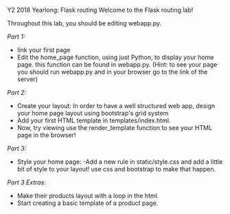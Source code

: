 Y2 2018 Yearlong: Flask routing
Welcome to the Flask routing lab!

Throughout this lab, you should be editing webapp.py.

*Part 1:* 
- link your first page
- Edit the home_page function, using just Python, to display your home page. this function can be found in webapp.py.
(Hint: to see your page you should run webapp.py and in your browser go to the link of the server)

*Part 2:* 
- Create your layout:
In order to have a well structured web app, design your home page layout using bootstrap's grid system
- Add your first HTML template in templates/index.html.
- Now, try viewing use the render_template function to see your HTML page in the browser!

*Part 3:* 
- Style your home page:
 -Add a new rule in static/style.css and add a little bit of style to your layout!
use css and bootstrap to make that happen.

*Part 3 Extras:*
- Make their products layout with a loop in the html.
- Start creating a basic template of a product page.
